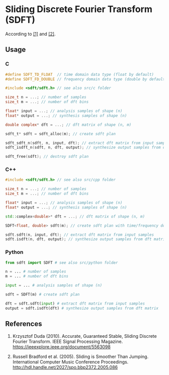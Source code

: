 # Sliding Discrete Fourier Transform (SDFT)

According to [[1]](#1) and [[2]](#2).

## Usage

### C

```c
#define SDFT_TD_FLOAT  // time domain data type (float by default)
#define SDFT_FD_DOUBLE // frequency domain data type (double by default)

#include <sdft/sdft.h> // see also src/c folder

size_t n = ...; // number of samples
size_t m = ...; // number of dft bins

float* input = ...; // analysis samples of shape (n)
float* output = ...; // synthesis samples of shape (n)

double complex* dft = ...; // dft matrix of shape (n, m)

sdft_t* sdft = sdft_alloc(m); // create sdft plan

sdft_sdft_n(sdft, n, input, dft); // extract dft matrix from input samples
sdft_isdft_n(sdft, n, dft, output); // synthesize output samples from dft matrix

sdft_free(sdft); // destroy sdft plan
```

### C++

```c++
#include <sdft/sdft.h> // see also src/cpp folder

size_t n = ...; // number of samples
size_t m = ...; // number of dft bins

float* input = ...; // analysis samples of shape (n)
float* output = ...; // synthesis samples of shape (n)

std::complex<double>* dft = ...; // dft matrix of shape (n, m)

SDFT<float, double> sdft(m); // create sdft plan with time/frequency domain data type

sdft.sdft(n, input, dft); // extract dft matrix from input samples
sdft.isdft(n, dft, output); // synthesize output samples from dft matrix
```

### Python

```python
from sdft import SDFT # see also src/python folder

n = ... # number of samples
m = ... # number of dft bins

input = ... # analysis samples of shape (n)

sdft = SDFT(m) # create sdft plan

dft = sdft.sdft(input) # extract dft matrix from input samples
output = sdft.isdft(dft) # synthesize output samples from dft matrix
```

## References

1. <span id="1">Krzysztof Duda (2010). Accurate, Guaranteed Stable, Sliding Discrete Fourier Transform. IEEE Signal Processing Magazine. https://ieeexplore.ieee.org/document/5563098</span>

2. <span id="2">Russell Bradford et al. (2005). Sliding is Smoother Than Jumping. International Computer Music Conference Proceedings. http://hdl.handle.net/2027/spo.bbp2372.2005.086</span>
